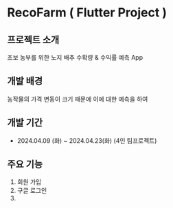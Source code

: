 # RecoFarm ( Flutter Project )

## 프로젝트 소개
초보 농부를 위한 노지 배추 수확량 & 수익률 예측 App

## 개발 배경
농작물의 가격 변동이 크기 때문에 이에 대한 예측을 하여 

## 개발 기간
* 2024.04.09 (화) ~ 2024.04.23(화) (4인 팀프로젝트)

## 주요 기능
1. 회원 가입
2. 구글 로그인
3.  
